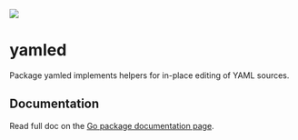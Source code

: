 [![](https://godoc.org/github.com/github.com/vmware-labs/yaml-jsonpointer/yamled?status.svg)](https://pkg.go.dev/github.com/vmware-labs/yaml-jsonpointer/yamled?tab=doc)


# yamled

Package yamled implements helpers for in-place editing of YAML sources.

## Documentation

Read full doc on the [Go package documentation page](https://pkg.go.dev/github.com/vmware-labs/yaml-jsonpointer/yamled?tab=doc).

